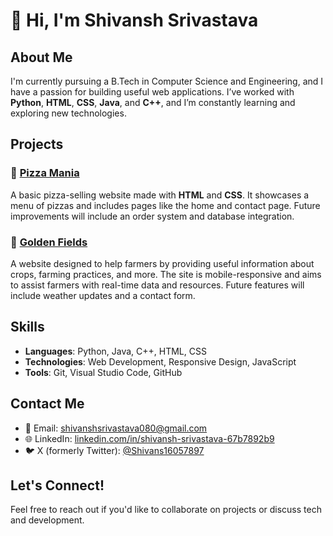 # 👋 Hi, I'm Shivansh Srivastava

## About Me
I'm currently pursuing a B.Tech in Computer Science and Engineering, and I have a passion for building useful web applications. I’ve worked with **Python**, **HTML**, **CSS**, **Java**, and **C++**, and I’m constantly learning and exploring new technologies.

## Projects
### 🍕 [Pizza Mania](https://github.com/shivansh-srivastava/pizza-mania)
A basic pizza-selling website made with **HTML** and **CSS**. It showcases a menu of pizzas and includes pages like the home and contact page. Future improvements will include an order system and database integration.

### 🌾 [Golden Fields](https://github.com/shivansh-srivastava/golden-fields)
A website designed to help farmers by providing useful information about crops, farming practices, and more. The site is mobile-responsive and aims to assist farmers with real-time data and resources. Future features will include weather updates and a contact form.

## Skills
- **Languages**: Python, Java, C++, HTML, CSS
- **Technologies**: Web Development, Responsive Design, JavaScript
- **Tools**: Git, Visual Studio Code, GitHub

## Contact Me
- 📧 Email: [shivanshsrivastava080@gmail.com](mailto:shivanshsrivastava080@gmail.com)
- 🌐 LinkedIn: [linkedin.com/in/shivansh-srivastava-67b7892b9](https://www.linkedin.com/in/shivansh-srivastava-67b7892b9/)
- 🐦 X (formerly Twitter): [@Shivans16057897](https://x.com/Shivans16057897)

## Let's Connect!
Feel free to reach out if you'd like to collaborate on projects or discuss tech and development.
